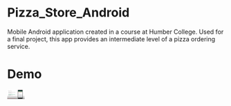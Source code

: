 # Pizza_Store_Android
Mobile Android application created in a course at Humber College. Used for a final project, this app provides an intermediate level of a pizza ordering service.

# Demo
[<img alt="youtube link to watch demo" width="40px" src="pizzaStoreThumbnail.png" />](https://www.youtube.com/watch?v=cvNTddy40i0)




